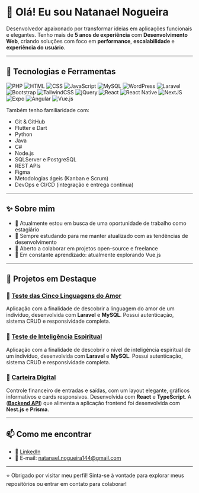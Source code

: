 # 👋 Olá! Eu sou Natanael Nogueira

Desenvolvedor apaixonado por transformar ideias em aplicações funcionais e elegantes. Tenho mais de **5 anos de experiência** com **Desenvolvimento Web**, criando soluções com foco em **performance**, **escalabilidade** e **experiência do usuário**.

---

## 🚀 Tecnologias e Ferramentas

![PHP](https://img.shields.io/badge/PHP-777BB4?style=for-the-badge&logo=php&logoColor=white)
![HTML](https://img.shields.io/badge/HTML-777BB4?style=for-the-badge&logo=html&logoColor=white)
![CSS](https://img.shields.io/badge/CSS-777BB4?style=for-the-badge&logo=css&logoColor=white)
![JavaScript](https://img.shields.io/badge/JavaScript-F7DF1E?style=for-the-badge&logo=javascript&logoColor=black)
![MySQL](https://img.shields.io/badge/MySQL-005C84?style=for-the-badge&logo=mysql&logoColor=white)
![WordPress](https://img.shields.io/badge/WordPress-%23117AC9.svg?style=for-the-badge&logo=WordPress&logoColor=white)
![Laravel](https://img.shields.io/badge/laravel-%23FF2D20.svg?style=for-the-badge&logo=laravel&logoColor=white)
![Bootstrap](https://img.shields.io/badge/bootstrap-%238511FA.svg?style=for-the-badge&logo=bootstrap&logoColor=white)
![TailwindCSS](https://img.shields.io/badge/tailwindcss-%2338B2AC.svg?style=for-the-badge&logo=tailwind-css&logoColor=white)
![jQuery](https://img.shields.io/badge/jquery-%230769AD.svg?style=for-the-badge&logo=jquery&logoColor=white)
![React](https://img.shields.io/badge/React-20232A?style=for-the-badge&logo=react&logoColor=61DAFB)
![React Native](https://img.shields.io/badge/React_Native-20232A?style=for-the-badge&logo=react&logoColor=61DAFB)
![NextJS](https://img.shields.io/badge/Next-black?style=for-the-badge&logo=next.js&logoColor=white)
![Expo](https://img.shields.io/badge/expo-1C1E24?style=for-the-badge&logo=expo&logoColor=#D04A37)
![Angular](https://img.shields.io/badge/angular-%23DD0031.svg?style=for-the-badge&logo=angular&logoColor=white)
![Vue.js](https://img.shields.io/badge/vuejs-%2335495e.svg?style=for-the-badge&logo=vuedotjs&logoColor=%234FC08D)

Também tenho familiaridade com:
- Git & GitHub
- Flutter e Dart
- Python
- Java
- C#
- Node.js
- SQLServer e PostgreSQL
- REST APIs
- Figma
- Metodologias ágeis (Kanban e Scrum)
- DevOps e CI/CD (integração e entrega contínua)

---

## ✨ Sobre mim

- 💼 Atualmente estou em busca de uma oportunidade de trabalho como estagiário
- 🧠 Sempre estudando para me manter atualizado com as tendências de desenvolvimento
- 🤝 Aberto a colaborar em projetos open-source e freelance
- 🌱 Em constante aprendizado: atualmente explorando Vue.js

---

## 📌 Projetos em Destaque

### 🔗 [Teste das Cinco Linguagens do Amor](https://github.com/NatanaelNogueira144/teste-cinco-linguagens)
Aplicação com a finalidade de descobrir a linguagem do amor de um indivíduo, desenvolvida com **Laravel** e **MySQL**. Possui autenticação, sistema CRUD e responsividade completa.

### 🔗 [Teste de Inteligência Espiritual](https://github.com/NatanaelNogueira144/teste-inteligencia-espiritual)
Aplicação com a finalidade de descobrir o nível de inteligência espiritual de um indivíduo, desenvolvida com **Laravel** e **MySQL**. Possui autenticação, sistema CRUD e responsividade completa.

### 🔗 [Carteira Digital](https://github.com/NatanaelNogueira144/carteira-digital-frontend)
Controle financeiro de entradas e saídas, com um layout elegante, gráficos informativos e cards responsivos. Desenvolvida com **React** e **TypeScript**. A ([**Backend API**](https://github.com/NatanaelNogueira144/carteira-digital-backend)) que alimenta a aplicação frontend foi desenvolvida com **Nest.js** e **Prisma**.

---

## 📫 Como me encontrar

- 💼 [LinkedIn](https://www.linkedin.com/in/natanael-nogueira-714327320)
- 📧 E-mail: [natanael.nogueira144@gmail.com](mailto:natanael.nogueira144@gmail.com)

---

⭐ Obrigado por visitar meu perfil! Sinta-se à vontade para explorar meus repositórios ou entrar em contato para colaborar!
